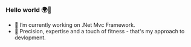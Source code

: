 ### Hello world 🌍👋
- 🔭 I’m currently working on .Net Mvc Framework.
- 🔎 Precision, expertise and a touch of fitness - that's my approach to devlopment.




